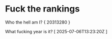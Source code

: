 # Fuck the rankings

Who the hell am I?
{ 20313280 }

What fucking year is it?
[ 2025-07-06T13:23:20Z ]
